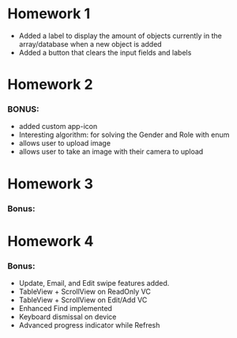 #  Homework 1

- Added a label to display the amount of objects currently in the array/database when a new object is added
- Added a button that clears the input fields and labels

# Homework 2

### BONUS:
- added custom app-icon
- Interesting algorithm: for solving the Gender and Role with enum
- allows user to upload image
- allows user to take an image with their camera to upload

# Homework 3

### Bonus: 


# Homework 4

### Bonus: 
- Update, Email, and Edit swipe features added. 
- TableView + ScrollView on ReadOnly VC
- TableView + ScrollView on Edit/Add VC
- Enhanced Find implemented 
- Keyboard dismissal on device
- Advanced progress indicator while Refresh

